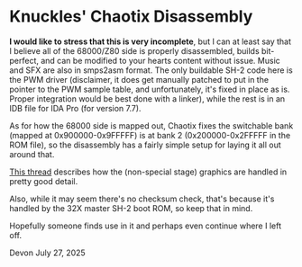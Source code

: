 # Knuckles' Chaotix Disassembly

**I would like to stress that this is very incomplete**, but I can at least say that I believe all of the 68000/Z80 side is properly disassembled, builds bit-perfect, and can be modified to your hearts content without issue. Music and SFX are also in smps2asm format. The only buildable SH-2 code here is the PWM driver (disclaimer, it does get manually patched to put in the pointer to the PWM sample table, and unfortunately, it's fixed in place as is. Proper integration would be best done with a linker), while the rest is in an IDB file for IDA Pro (for version 7.7).

As for how the 68000 side is mapped out, Chaotix fixes the switchable bank (mapped at 0x900000-0x9FFFFF) is at bank 2 (0x200000-0x2FFFFF in the ROM file), so the disassembly has a fairly simple setup for laying it all out around that.

[This thread](https://forums.sonicretro.org/index.php?threads/chaotixs-32x-graphics-drawing-system.42122/) describes how the (non-special stage) graphics are handled in pretty good detail.

Also, while it may seem there's no checksum check, that's because it's handled by the 32X master SH-2 boot ROM, so keep that in mind.

Hopefully someone finds use in it and perhaps even continue where I left off.

Devon
July 27, 2025